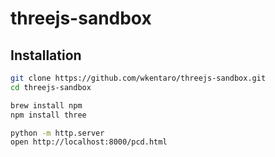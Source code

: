 # threejs-sandbox

## Installation

```bash
git clone https://github.com/wkentaro/threejs-sandbox.git
cd threejs-sandbox

brew install npm
npm install three

python -m http.server
open http://localhost:8000/pcd.html
```
